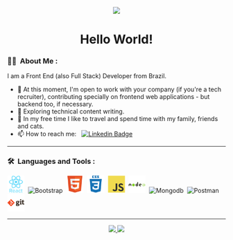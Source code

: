 <p align="center"><img src="https://media.giphy.com/media/hpXdHPfFI5wTABdDx9/giphy.gif" width="250px"/></p>

<h1 align="center">Hello World!</h1>

### :woman_technologist: &nbsp;About Me :

I am a Front End (also Full Stack) Developer from Brazil.

- 🔭 At this moment, I'm open to work with your company (if you're a tech recruiter), contributing specially on frontend web applications - but backend too, if necessary.
- 🌱 Exploring technical content writing.
- 💛 In my free time I like to travel and spend time with my family, friends and cats.
- 📫 How to reach me: &nbsp; [![Linkedin Badge](https://img.shields.io/badge/-dennisemed-blue?style=flat&logo=Linkedin&logoColor=white)](https://www.linkedin.com/in/dennisemed)

---

### 🛠 &nbsp;Languages and Tools :

<p>
    <img src="https://github.com/devicons/devicon/blob/master/icons/react/react-original-wordmark.svg" title="React" alt="React" width="40" height="40"/>&nbsp;
    <img src="https://cdn.jsdelivr.net/gh/devicons/devicon/icons/bootstrap/bootstrap-original.svg" title="Bootstrap" alt="Bootstrap" width="40" height="40"/>&nbsp;        
    <img src="https://github.com/devicons/devicon/blob/master/icons/html5/html5-original.svg" title="HTML5" alt="HTML" width="40" height="40"/>&nbsp;
    <img src="https://github.com/devicons/devicon/blob/master/icons/css3/css3-plain-wordmark.svg"  title="CSS3" alt="CSS" width="40" height="40"/>&nbsp;
    <img src="https://github.com/devicons/devicon/blob/master/icons/javascript/javascript-original.svg" title="JavaScript" alt="JavaScript" width="40" height="40"/>&nbsp;
    <img src="https://github.com/devicons/devicon/blob/master/icons/nodejs/nodejs-original-wordmark.svg" title="NodeJS" alt="NodeJS" width="40" height="40"/>&nbsp;
    <img src="https://cdn.jsdelivr.net/gh/devicons/devicon/icons/mongodb/mongodb-original-wordmark.svg" title="Mongodb" alt="Mongodb" width="40" height="40"/>&nbsp;
    <img src="https://www.vectorlogo.zone/logos/getpostman/getpostman-icon.svg" title="Postman"  alt="Postman" width="40" height="40"/>&nbsp;
    <img src="https://github.com/devicons/devicon/blob/master/icons/git/git-original-wordmark.svg" title="Git" **alt="Git" width="40" height="40"/>&nbsp;
</p>

---

<div align="center">
    <a href="https://github.com/dennisemed">
    <img height="180em" src="https://github-readme-stats.vercel.app/api?username=dennisemed&show_icons=true&theme=cobalt&include_all_commits=true&count_private=true"/>
    <img height="180em" src="https://github-readme-stats.vercel.app/api/top-langs/?username=dennisemed&layout=compact&langs_count=6&theme=cobalt"/>
</div>
